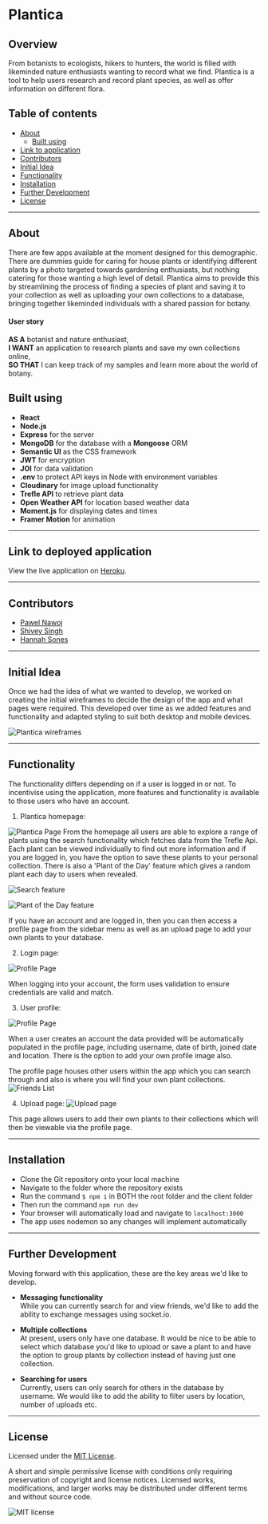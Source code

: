 # Plantica

## Overview

From botanists to ecologists, hikers to hunters, the world is filled with likeminded nature enthusiasts wanting to record what we find. Plantica is a tool to help users research and record plant species, as well as offer information on different flora.

## Table of contents

- [About](#about)
  - [Built using](#built-using)
- [Link to application](#link-to-deployed-application)
- [Contributors](#contributors)
- [Initial Idea](#initial-idea)
- [Functionality](#functionality)
- [Installation](#installation)
- [Further Development](#further-development)
- [License](#license)

---

## About

There are few apps available at the moment designed for this demographic. There are dummies guide for caring for house plants or identifying different plants by a photo targeted towards gardening enthusiasts, but nothing catering for those wanting a high level of detail.
Plantica aims to provide this by streamlining the process of finding a species of plant and saving it to your collection as well as uploading your own collections to a database, bringing together likeminded individuals with a shared passion for botany.

#### User story

**AS A** botanist and nature enthusiast,  
**I WANT** an application to research plants and save my own collections online,  
**SO THAT** I can keep track of my samples and learn more about the world of botany.

## Built using

- **React**
- **Node.js**
- **Express** for the server
- **MongoDB** for the database with a **Mongoose** ORM
- **Semantic UI** as the CSS framework
- **JWT** for encryption
- **JOI** for data validation
- **.env** to protect API keys in Node with environment variables
- **Cloudinary** for image upload functionality
- **Trefle API** to retrieve plant data
- **Open Weather API** for location based weather data
- **Moment.js** for displaying dates and times
- **Framer Motion** for animation

---

## Link to deployed application

View the live application on [Heroku](https://plantica.herokuapp.com/).

---

## Contributors

- [Pawel Nawoj](https://github.com/PavN93)
- [Shivey Singh](https://github.com/genius-pending)
- [Hannah Sones](https://github.com/HannahSones)

---

## Initial Idea

Once we had the idea of what we wanted to develop, we worked on creating the initial wireframes to decide the design of the app and what pages were required. This developed over time as we added features and functionality and adapted styling to suit both desktop and mobile devices.

![Plantica wireframes](./client/public/assets/PlanticaWireframes.png)

---

## Functionality

The functionality differs depending on if a user is logged in or not. To incentivise using the application, more features and functionality is available to those users who have an account.

1. Plantica homepage:

![Plantica Page](./client/public/assets/PlanticaHomepage.png)
From the homepage all users are able to explore a range of plants using the search functionality which fetches data from the Trefle Api. Each plant can be viewed individually to find out more information and if you are logged in, you have the option to save these plants to your personal collection.
There is also a 'Plant of the Day' feature which gives a random plant each day to users when revealed.

![Search feature](./client/public/assets/PlanticaSearch.png)

![Plant of the Day feature](./client/public/assets/PlanticaPlantoftheDay.png)

If you have an account and are logged in, then you can then access a profile page from the sidebar menu as well as an upload page to add your own plants to your database.

2.  Login page:

![Profile Page](./client/public/assets/PlanticaLoginValidation.png)
    
When logging into your account, the form uses validation to ensure credentials are valid and match.


3.  User profile:
  
![Profile Page](./client/public/assets/PlanticaProfile.png)
    
When a user creates an account the data provided will be automatically populated in the profile page, including username, date of birth, joined date and location.
There is the option to add your own profile image also.

The profile page houses other users within the app which you can search through and also is where you will find your own plant collections.
![Friends List](./client/public/assets/PlanticaFriendsList.png)


4.  Upload page:
![Upload page](./client/public/assets/PlanticaUpload.png)

This page allows users to add their own plants to their collections which will then be viewable via the profile page.


---

## Installation

- Clone the Git repository onto your local machine
- Navigate to the folder where the repository exists
- Run the command `$ npm i` in BOTH the root folder and the client folder
- Then run the command `npm run dev`
- Your browser will automatically load and navigate to `localhost:3000`
- The app uses nodemon so any changes will implement automatically

---

## Further Development

Moving forward with this application, these are the key areas we'd like to develop.

- **Messaging functionality**    
While you can currently search for and view friends, we'd like to add the ability to exchange messages using socket.io.

- **Multiple collections**    
At present, users only have one database. It would be nice to be able to select which database you'd like to upload or save a plant to and have the option to group plants by collection instead of having just one collection.

- **Searching for users**   
Currently, users can only search for others in the database by username. We would like to add the ability to filter users by location, number of uploads etc.

---

## License

Licensed under the [MIT License](https://choosealicense.com/licenses/mit/).

A short and simple permissive license with conditions only requiring preservation of copyright and license notices. Licensed works, modifications, and larger works may be distributed under different terms and without source code.

![MIT license](https://img.shields.io/badge/license-MIT-brightgreen)
